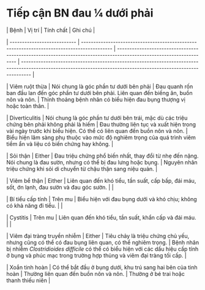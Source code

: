 # Tiếp cận BN đau ¼ dưới phải  
  
| Bệnh                        | Vị trí                                                                                     | Tính chất                                                                                                           | Ghi chú                                                                                                                                                          |  
| --------------------------- | ------------------------------------------------------------------------------------------ | ------------------------------------------------------------------------------------------------------------------- | ---------------------------------------------------------------------------------------------------------------------------------------------------------------- |  
| Viêm ruột thừa              | Nói chung là góc phần tư dưới bên phải                                                     | Đau quanh rốn ban đầu lan đến góc phần tư dưới bên phải. Liên quan đến biếng ăn, buồn nôn và nôn.                   | Thỉnh thoảng bệnh nhân có biểu hiện đau bụng thượng vị hoặc toàn thân.                                                                                           |  
| Diverticulitis              | Nói chung là góc phần tư dưới bên trái, mặc dù các triệu chứng bên phải không phải là hiếm | Đau thường liên tục và xuất hiện trong vài ngày trước khi biểu hiện. Có thể có liên quan đến buồn nôn và nôn.       | Biểu hiện lâm sàng phụ thuộc vào mức độ nghiêm trọng của quá trình viêm tiềm ẩn và liệu có biến chứng hay không.                                                 |  
| Sỏi thận                    | Either                                                                                     | Đau triệu chứng phổ biến nhất, thay đổi từ nhẹ đến nặng. Nói chung là đau sườn, nhưng có thể bị đau lưng hoặc bụng. | Nguyên nhân triệu chứng khi sỏi di chuyển từ chậu thận sang niệu quản.                                                                                           |  
| Viêm bể thận                | Either                                                                                     | Liên quan đến khó tiểu, tần suất, cấp bấp, đái máu, sốt, ớn lạnh, đau sườn và đau góc sườn.                         |                                                                                                                                                                  |  
| Bí tiểu cấp tính            | Trên mu                                                                                    | Biểu hiện với đau bụng dưới và khó chịu; không có khả năng đi tiểu.                                                 |                                                                                                                                                                  |  
| Cystitis                    | Trên mu                                                                                    | Liên quan đến khó tiểu, tần suất, khẩn cấp và đái máu.                                                              |                                                                                                                                                                  |  
| Viêm đại tràng truyền nhiễm | Either                                                                                     | Tiêu chảy là triệu chứng chủ yếu, nhưng cũng có thể có đau bụng liên quan, có thể nghiêm trọng.                     | Bệnh nhân bị nhiễm _Clostridioides difficile_ có thể có biểu hiện với các dấu hiệu cấp tính ở bụng và phúc mạc trong trường hợp thủng và viêm đại tràng tối cấp. |  
| Xoắn tinh hoàn              | Có thể bắt đầu ở bụng dưới, khu trú sang hai bên của tinh hoàn                             | Thường liên quan đến buồn nôn và nôn.                                                                               | Thường ở bé trai hoặc thanh thiếu niên                                                                                                                           |  
